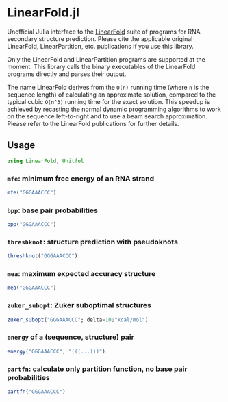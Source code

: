 # LinearFold.jl

Unofficial Julia interface to the
[LinearFold](https://github.com/LinearFold) suite of programs for RNA
secondary structure prediction. Please cite the applicable original
LinearFold, LinearPartition, etc. publications if you use this
library.

Only the LinearFold and LinearPartition programs are supported at the
moment.  This library calls the binary executables of the LinearFold
programs directly and parses their output.

The name LinearFold derives from the `O(n)` running time (where `n` is
the sequence length) of calculating an approximate solution, compared
to the typical cubic `O(n^3)` running time for the exact solution.
This speedup is achieved by recasting the normal dynamic programming
algorithms to work on the sequence left-to-right and to use a beam
search approximation.  Please refer to the LinearFold publications for
further details.

## Usage

```julia
using LinearFold, Unitful
```

### `mfe`: minimum free energy of an RNA strand

```julia
mfe("GGGAAACCC")
```

### `bpp`: base pair probabilities

```julia
bpp("GGGAAACCC")
```

### `threshknot`: structure prediction with pseudoknots

```julia
threshknot("GGGAAACCC")
```

### `mea`: maximum expected accuracy structure

```julia
mea("GGGAAACCC")
```

### `zuker_subopt`: Zuker suboptimal structures

```julia
zuker_subopt("GGGAAACCC"; delta=10u"kcal/mol")
```

### `energy` of a (sequence, structure) pair

```julia
energy("GGGAAACCC", "(((...)))")
```

### `partfn`: calculate only partition function, no base pair probabilities

```julia
partfn("GGGAAACCC")
```
